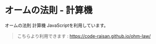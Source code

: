 # オームの法則 - 計算機
オームの法則 計算機
JavaScriptを利用しています。

> こちらより利用できます : https://code-raisan.github.io/ohm-law/
